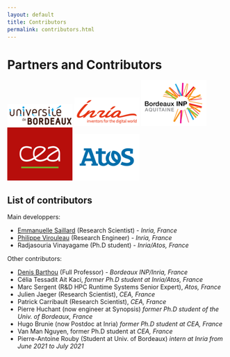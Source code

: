 ```yaml
---
layout: default
title: Contributors
permalink: contributors.html
---
```


# Partners and Contributors

[![Université de Bordeaux](images/Univ_Bx.png)](http://cpu.labex.u-bordeaux.fr/)
[![Inria](images/Inria_logo.png)](https://www.inria.fr/)
[![Bordeaux INP](images/Logo_INPB.png)](https://www.bordeaux-inp.fr/)
[![CEA](images/cea.png)](https://www.cea.fr/)
[![Atos](images/Atos.png)](https://atos.net/fr/)

## List of contributors

Main developpers:

- [Emmanuelle Saillard](https://emmanuellesaillard.fr) (Research Scientist) - *Inria, France*
- [Philippe Virouleau](https://philippevirouleau.fr) (Research Engineer) - *Inria, France*
- Radjasouria Vinayagame (Ph.D student) - *Inria/Atos, France*

Other contributors:

- [Denis Barthou](http://www.labri.fr/perso/barthou/) (Full Professor) - *Bordeaux INP/Inria, France*
- Célia Tessadit Ait Kaci, *former Ph.D student at Inria/Atos, France*
- Marc Sergent (R&D HPC Runtime Systems Senior Expert), *Atos, France*
- Julien Jaeger (Research Scientist), *CEA, France*
- Patrick Carribault (Research Scientist), *CEA, France*
- Pierre Huchant (now engineer at Synopsis) *former Ph.D student of the Univ. of Bordeaux, France*
- Hugo Brunie (now Postdoc at Inria) *former Ph.D student at CEA, France*
- Van Man Nguyen, former Ph.D student at *CEA, France*
- Pierre-Antoine Rouby (Student at Univ. of Bordeaux) *intern at Inria from June 2021 to July 2021*
